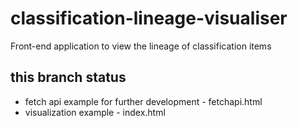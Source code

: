 # classification-lineage-visualiser
Front-end application to view the lineage of classification items

## this branch status
* fetch api example for further development - fetchapi.html
* visualization example - index.html